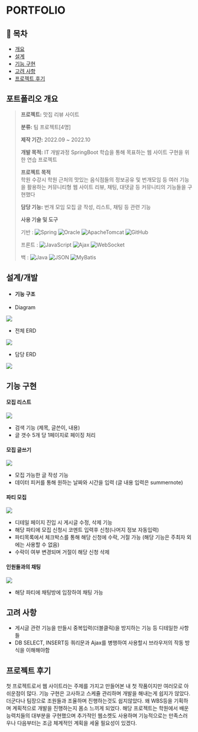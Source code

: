 # PORTFOLIO

## 📗 목차


- [개요](#포트폴리오-개요)
- [설계](#설계/개발)
- [기능 구현](#기능-구현)
- [고려 사항](#고려-사항)
- [프로젝트 후기](#프로젝트-후기)

## **포트폴리오 개요**

> **프로젝트:** 맛집 리뷰 사이트
>
> **분류:** 팀 프로젝트[4명]
>
> **제작 기간:** 2022.09 ~ 2022.10
>
> **개발 목적:** IT 개발과정 SpringBoot 학습을 통해 목표하는 웹 사이트 구현을 위한 연습 프로젝트
>
> **프로젝트 목적**    
> 학원 수강시 학원 근처의 맛있는 음식점들의 정보공유 및 번개모임 등 여러 기능을 활용하는 커뮤니티형 웹 사이트
> 리뷰, 채팅, 대댓글 등 커뮤니티의 기능들을 구현했다
>
> **담당 기능:** 번개 모임 모집 글 작성, 리스트, 채팅 등 관련 기능
>
> **사용 기술 및 도구** 
> 
> 기반  : ![Spring](https://img.shields.io/badge/Spring-6DB33F?style=flat-square&logo=Spring&logoColor=white) ![Oracle](https://img.shields.io/badge/Oracle-F80000?style=flat-square&logo=Oracle&logoColor=white) ![ApacheTomcat](https://img.shields.io/badge/apachetomcat-F8DC75?style=flat-square&logo=apachetomcat&logoColor=white)  ![GitHub](https://img.shields.io/badge/GitHub-181717?style=flat-square&logo=GitHub&logoColor=white)
> 
> 프론트 : ![JavaScript](https://img.shields.io/badge/JavaScript-F7DF1E?style=flat-square&logo=JavaScript&logoColor=white) ![Ajax](https://img.shields.io/badge/Ajax-0063CB?style=flat-square&logo=Ajax&logoColor=white) ![WebSocket](https://img.shields.io/badge/WebSocket-FF6A00?style=flat-square&logo=WebSocket&logoColor=white)
>
> 백     : ![Java](https://img.shields.io/badge/Java-007396?style=flat-square&logo=Java&logoColor=white) ![JSON](https://img.shields.io/badge/JSON-000000?style=flat-square&logo=JSON&logoColor=white) ![MyBatis](https://img.shields.io/badge/Mybatis-FF0000?style=flat-square&logo=WebSocket&logoColor=black)
>
>

## **설계/개발**
- #### 기능 구조
* Diagram
<img src=".img/diagram.JPG">

* 전체 ERD
<img src=".img/erd1.JPG">

* 담당 ERD
<img src=".img/erd2.JPG">


## **기능 구현**

#### 모집 리스트

<img src=".img/list_d.JPG">

- 검색 기능 (제목, 글쓴이, 내용)
- 글 갯수 5개 당 1페이지로 페이징 처리


#### 모집 글쓰기

<img src=".img/write_d.JPG">

- 모집 가능한 글 작성 기능
- 데이터 피커를 통해 원하는 날짜와 시간을 입력
(글 내용 입력은 summernote)

#### 파티 모집

<img src=".img/party_d.JPG">

- 디테일 페이지 진입 시 게시글 수정, 삭제 기능
- 해당 파티에 모집 신청시 코멘트 입력후 신청(나머지 정보 자동입력)
- 파티목록에서 체크박스를 통해 해당 신청에 수락, 거절 가능
(해당 기능은 주최자 외에는 사용할 수 없음)
- 수락이 여부 변경되며 거절이 해당 신청 삭제


#### 인원들과의 채팅

<img src=".img/chat_d.jpg">

- 해당 파티에 채팅방에 입장하여 채팅 가능

## **고려 사항**
* 게시글 관련 기능을 만들시 중복입력(더블클릭)을 방지하는 기능 등 디테일한 사항들
* DB SELECT, INSERT등 쿼리문과 Ajax를 병행하여 사용할시 브라우저의 작동 방식을 이해해야함

## **프로젝트 후기**
첫 프로젝트로서 웹 사이트라는 주제를 가지고 만들어본 내 첫 작품이지만 여러모로 아쉬운점이 많다. 기능 구현은 고사하고 스케쥴 관리하며 개발을 해내는게 쉽지가 않았다. 더군다나 팀장으로 조원들과 조율하며 진행하는것도 쉽지않았다. 왜 WBS등을 기획하며 계획적으로 개발을 진행하는지 몸소 느끼게 되었다.
해당 프로젝트는 학원에서 배운 능력치들의 대부분을 구현했으며 추가적인 웹소켓도 사용하며 기능적으로는 만족스러우나 다음부터는 조금 체계적인 계획을 세울 필요성이 있겠다.
